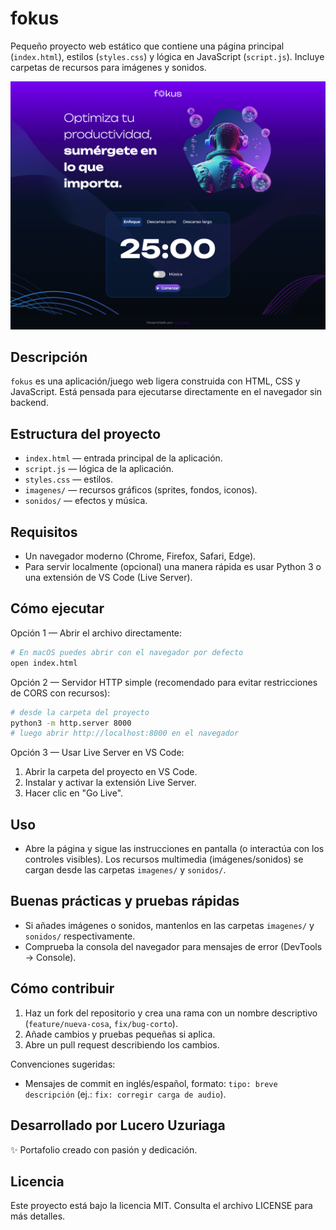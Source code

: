 # fokus

Pequeño proyecto web estático que contiene una página principal (`index.html`), estilos (`styles.css`) y lógica en JavaScript (`script.js`). Incluye carpetas de recursos para imágenes y sonidos.

![Vista previa del proyecto](./imagenes/preview.png)

## Descripción

`fokus` es una aplicación/juego web ligera construida con HTML, CSS y JavaScript. Está pensada para ejecutarse directamente en el navegador sin backend.

## Estructura del proyecto

- `index.html` — entrada principal de la aplicación.
- `script.js` — lógica de la aplicación.
- `styles.css` — estilos.
- `imagenes/` — recursos gráficos (sprites, fondos, iconos).
- `sonidos/` — efectos y música.

## Requisitos

- Un navegador moderno (Chrome, Firefox, Safari, Edge).
- Para servir localmente (opcional) una manera rápida es usar Python 3 o una extensión de VS Code (Live Server).

## Cómo ejecutar

Opción 1 — Abrir el archivo directamente:

```bash
# En macOS puedes abrir con el navegador por defecto
open index.html
```

Opción 2 — Servidor HTTP simple (recomendado para evitar restricciones de CORS con recursos):

```bash
# desde la carpeta del proyecto
python3 -m http.server 8000
# luego abrir http://localhost:8000 en el navegador
```

Opción 3 — Usar Live Server en VS Code:

1. Abrir la carpeta del proyecto en VS Code.
2. Instalar y activar la extensión Live Server.
3. Hacer clic en "Go Live".

## Uso

- Abre la página y sigue las instrucciones en pantalla (o interactúa con los controles visibles). Los recursos multimedia (imágenes/sonidos) se cargan desde las carpetas `imagenes/` y `sonidos/`.

## Buenas prácticas y pruebas rápidas

- Si añades imágenes o sonidos, mantenlos en las carpetas `imagenes/` y `sonidos/` respectivamente.
- Comprueba la consola del navegador para mensajes de error (DevTools → Console).

## Cómo contribuir

1. Haz un fork del repositorio y crea una rama con un nombre descriptivo (`feature/nueva-cosa`, `fix/bug-corto`).
2. Añade cambios y pruebas pequeñas si aplica.
3. Abre un pull request describiendo los cambios.

Convenciones sugeridas:
- Mensajes de commit en inglés/español, formato: `tipo: breve descripción` (ej.: `fix: corregir carga de audio`).


## Desarrollado por Lucero Uzuriaga
✨ Portafolio creado con pasión y dedicación.

## Licencia

Este proyecto está bajo la licencia MIT.
Consulta el archivo LICENSE para más detalles.


